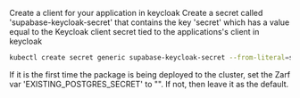 Create a client for your application in keycloak
Create a secret called 'supabase-keycloak-secret' that contains the key 'secret' which has a value equal to the Keycloak client secret tied to the applications's client in keycloak
``` bash
kubectl create secret generic supabase-keycloak-secret --from-literal=secret='my-saved-keycloak-secret' -n leapfrogai
```

If it is the first time the package is being deployed to the cluster, set the Zarf var 'EXISTING_POSTGRES_SECRET' to "". If not, then leave it as the default.